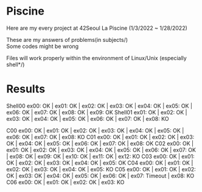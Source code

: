 # Piscine
Here are my every project at 42Seoul La Piscine (1/3/2022 ~ 1/28/2022)  

These are my answers of problems(in subjects/)  
Some codes might be wrong  

Files will work properly within the environment of Linux/Unix (especially shell*/)


# Results

Shell00
ex00: OK | ex01: OK | ex02: OK | ex03: OK | ex04: OK | ex05: OK | ex06: OK | ex07: OK | ex08: OK | ex09: OK
Shell01
ex01: OK | ex02: OK | ex03: OK | ex04: OK | ex05: OK | ex06: OK | ex07: OK | ex08: KO

C00
ex00: OK | ex01: OK | ex02: OK | ex03: OK | ex04: OK | ex05: OK | ex06: OK | ex07: OK | ex08: KO
C01
ex00: OK | ex01: OK | ex02: OK | ex03: OK | ex04: OK | ex05: OK | ex06: OK | ex07: OK | ex08: OK
C02
ex00: OK | ex01: OK | ex02: OK | ex03: OK | ex04: OK | ex05: OK | ex06: OK | ex07: OK | ex08: OK | ex09: OK | ex10: OK | ex11: OK | ex12: KO
C03
ex00: OK | ex01: OK | ex02: OK | ex03: OK | ex04: OK | ex05: OK
C04
ex00: OK | ex01: OK | ex02: OK | ex03: OK | ex04: OK | ex05: KO
C05
ex00: OK | ex01: OK | ex02: OK | ex03: OK | ex04: OK | ex05: OK | ex06: OK | ex07: Timeout | ex08: KO
C06
ex00: OK | ex01: OK | ex02: OK | ex03: KO
